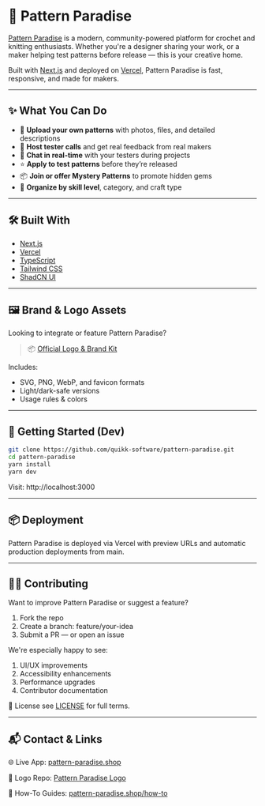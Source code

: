# 🧶 Pattern Paradise

[Pattern Paradise](https://pattern-paradise.shop) is a modern, community-powered platform for crochet and knitting enthusiasts. Whether you're a designer sharing your work, or a maker helping test patterns before release — this is your creative home.

Built with [Next.js](https://nextjs.org) and deployed on [Vercel](https://vercel.com), Pattern Paradise is fast, responsive, and made for makers.

---

## ✨ What You Can Do

- 🧶 **Upload your own patterns** with photos, files, and detailed descriptions
- 🧪 **Host tester calls** and get real feedback from real makers
- 💬 **Chat in real-time** with your testers during projects
- ⭐ **Apply to test patterns** before they’re released
- 📦 **Join or offer Mystery Patterns** to promote hidden gems
- 🎯 **Organize by skill level**, category, and craft type

---

## 🛠️ Built With

- [Next.js](https://nextjs.org)
- [Vercel](https://vercel.com)
- [TypeScript](https://www.typescriptlang.org/)
- [Tailwind CSS](https://tailwindcss.com)
- [ShadCN UI](https://ui.shadcn.com)

---

## 🖼️ Brand & Logo Assets

Looking to integrate or feature Pattern Paradise?

> 📦 [Official Logo & Brand Kit](https://github.com/quikk-software/pattern-paradise-logo)

Includes:
- SVG, PNG, WebP, and favicon formats
- Light/dark-safe versions
- Usage rules & colors

---

## 🚀 Getting Started (Dev)

```bash
git clone https://github.com/quikk-software/pattern-paradise.git
cd pattern-paradise
yarn install
yarn dev
```

Visit: http://localhost:3000

---

## 📦 Deployment

Pattern Paradise is deployed via Vercel with preview URLs and automatic production deployments from main.

---

## 🧑‍💻 Contributing

Want to improve Pattern Paradise or suggest a feature?

1. Fork the repo
2. Create a branch: feature/your-idea
3. Submit a PR — or open an issue

We're especially happy to see:

1. UI/UX improvements
2. Accessibility enhancements
3. Performance upgrades
4. Contributor documentation

📄 License
see [LICENSE](https://github.com/quikk-software/pattern-paradise-webportal/blob/main/LICENSE) for full terms.

---

## 📬 Contact & Links

🌐 Live App: [pattern-paradise.shop](https://pattern-paradise.shop)

🧰 Logo Repo: [Pattern Paradise Logo](https://github.com/quikk-software/pattern-paradise-logo)

📖 How-To Guides: [pattern-paradise.shop/how-to](https://pattern-paradise.shop/how-to)
